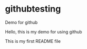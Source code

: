 # githubtesting
Demo for github

Hello, this is my demo for using github

This is my first README file
